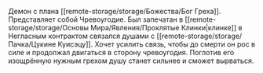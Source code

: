 Демон с плана [[remote-storage/storage/Божества/Бог Греха]].
Представляет собой Чревоугодие. Был запечатан в [[remote-storage/storage/Основы Мира/Явления/Проклятые Клинки|клинке]] в 
Негласным контрактом связался душами с [[remote-storage/storage/Пачка/Цукине Куисэцу]].
Хочет усилить связь, чтобы до смерти он  рос в силе и продолжал двигаться в сторону чревоугодия. Поглотив его изощрённую нужным грехом душу станет сильнее и сможет вырваться.